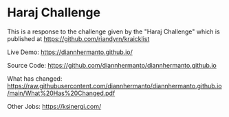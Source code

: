 # Haraj Challenge

This is a response to the challenge given by the "Haraj Challenge" which is published at https://github.com/riandyrn/kraicklist

Live Demo: https://diannhermanto.github.io/

Source Code: https://github.com/diannhermanto/diannhermanto.github.io

What has changed: https://raw.githubusercontent.com/diannhermanto/diannhermanto.github.io/main/What%20Has%20Changed.pdf

Other Jobs: https://ksinergi.com/

